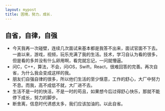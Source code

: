 ```yaml
---
layout: mypost
title: 困境，努力，成长.
---
```


## 自省，自律，自强
+ 今天我再一次碰壁，连续几次面试来基本都是我答不出来，面试官面不下去。一直以来，游戏，视频，玩乐充满了我的生活。技术，学习自认为看的很多，但是看的多并没有什么卵用啊，看完就忘记，一问就懵逼。
+ 问C，C++，算法，不会，问iOS，Swift，React，很难回答的完善。再次自省，为什么我会变成这样的我。
+ 朋友们自强自律的很多，所以他们生活的至少惬意，工作的舒心，大厂中努力不息。而我，高不成低不就，大厂进不去。
+ 生活不是一时的快活，不是一时的苟且，如果想今后过得舒心快乐，那就不能停下成长，努力的脚步。
+ 断舍离，信息时代诱惑太多，我们应该加油的。以此自省。

